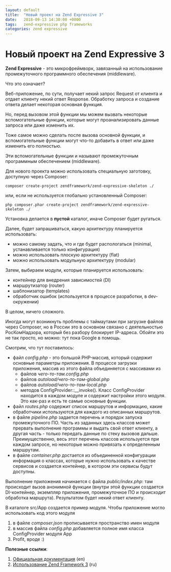 ```yaml
---
layout: default
title:  "Новый проект на Zend Expressive 3"
date:   2018-09-13 14:30:00 +0000
tags:   zend-expressive php frameworks
categories: zend expressive
---
```

# Новый проект на Zend Expressive 3

__Zend Expressive__ - это микрофреймворк, завязанный на использование промежуточного программного обеспечения (middleware).

Что это означает? 

Веб-приложение, по сути, получает некий запрос Request от клиента и отдает клиенту некий ответ Response.
Обработку запроса и создание ответа делает некоторая основная функция. 

Но, перед вызовом этой функции мы можем вызвать некоторые вспомогательные функции, которые могут проанализировать данные запроса или даже изменить их.

Тоже самое можно сделать после вызова основной функции, и вспомогательные функции могут что-то добавить в ответ или даже изменить его полностью.

Эти вспомогательные функции и называют промежуточным программным обеспечением (middleware).  

Для нового проекта можно использовать специальную заготовку, доступную через Composer: 
```
composer create-project zendframework/zend-expressive-skeleton ./
```
или, если не используется глобально установленный Composer:
```
php composer.phar create-project zendframework/zend-expressive-skeleton ./
```
Установка делается в __пустой__ каталог, иначе Composer будет ругаться.

Далее, будет запрашиваться, какую архитектуру планируется использовать:
- можно самому задать, что и где будет распологаться (minimal, устанавливается только конфигурация)
- можно использовать плоскую архитектуру (flat)
- можно использовать модульную архитектуру (modular)

Затем, выбираем модули, которые планируется использовать:
- контейнер для внедрения зависимостей (DI)
- маршрутизатор (router)
- шаблонизатор (templates)
- обработчик ошибок (используется в процессе разработки, в dev-окружении)

В целом, ничего сложного.

Иногда могут возникнуть проблемы с таймаутами при загрузке файлов через Composer, но в России это в основном связано с деятельностью РосКомНадзора, который без разбору блокирует IP-адреса.
Обойти это не так просто, но можно: тут пока Google в помощь.

Смотрим, что тут поставилось:
- файл *config.php* - это большой PHP-массив, который содержит основные параметры приложения. 
  В процессе загрузки приложения, массив из этого файла объединяется с массивами из
  - файлов _чего-то-там.config.php_
  - файлов _autoload/чего-то-там-global.php_
  - файлов _autoload/чего-то-там-local.php_
  - методов ConfigProvider::__invoke(). 
    Класс ConfigProvider находится в каждом модуле и содержит настройки этого модуля.
    Это как-раз и есть те самые основные функции. 
- файл *routes.php* содержит список маршрутов и информацию, какие обработчики используются для каждого из описанных маршрутов.
- в файле *pipeline.php* задается перечень и порядок запуска промежуточного ПО. Часть из заданных здесь классов может прервать выполнение программы и выдать свой ответ клиенту, а другая часть - только передать данные по стеку вызовов дальше.
  Преимущественно, весь этот перечень классов используется при каждом запросе, но некоторые можно привязать к определенным маршрутам.
- в файле *container.php* достается из объединенной конфигурации информация о классах, которые нужно использовать к качестве сервисов и создается контейнер, в котором эти сервисы будут доступны.  

Выполнение приложения начинается с файла *public/index.php*: там происходит вызов анонимной функции (внутри этой функции создается DI-контейнер, экземпляр приложения, промежуточное ПО и происходит обработка маршрута).
Результатом будет некий ответ клиенту. 

В каталоге src/App создается пример модуля. 
Чтобы приложение могло использовать код этого модуля
1. в файле *composer.json* прописывается пространство имен модуля
2. в массив файла *config.php* добавляется полное имя класса ConfigProvider модуля App  
3. Profit, вроде :)

__Полезные ссылки__:
 1. [Официальная документация](https://docs.zendframework.com/zend-expressive/) (en)
 2. [Использование Zend Framework 3](https://olegkrivtsov.github.io/using-zend-framework-3-book/html/ru/toc.html) (ru)
 